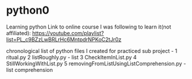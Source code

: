 # python0

Learning python
Link to online course I was following to learn it(not affiliated): https://youtube.com/playlist?list=PL_c9BZzLwBRLrHc6MntpdrNPKoC2tJr0z


chronological list of python files I created for practiced sub project -
1 ritual.py
2 listRoughly.py - list
3 CheckItemInList.py
4 StillWorkingWithList.py
5 removingFromListUsingListComprehension.py - list comprehension